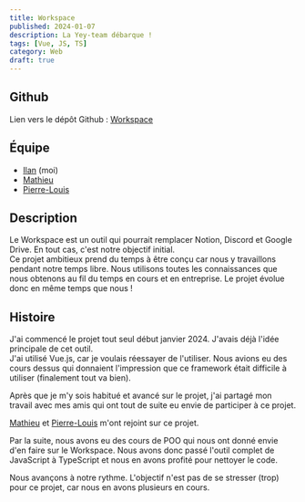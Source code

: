 ```yaml
---
title: Workspace
published: 2024-01-07
description: La Yey-team débarque !
tags: [Vue, JS, TS]
category: Web
draft: true
---
```


<!-- # Workspace -->

## Github

Lien vers le dépôt Github : [Workspace](https://github.com/yey-team/workspace)

## Équipe

- [Ilan](https://github.com/IlanOu) (moi)
- [Mathieu](https://github.com/math-pixel)
- [Pierre-Louis](https://github.com/P-Lrou)

## Description

Le Workspace est un outil qui pourrait remplacer Notion, Discord et Google Drive. En tout cas, c'est notre objectif initial.
<br/>
Ce projet ambitieux prend du temps à être conçu car nous y travaillons pendant notre temps libre.
Nous utilisons toutes les connaissances que nous obtenons au fil du temps en cours et en entreprise.
Le projet évolue donc en même temps que nous !

## Histoire

J'ai commencé le projet tout seul début janvier 2024. J'avais déjà l'idée principale de cet outil.
<br/>
J'ai utilisé Vue.js, car je voulais réessayer de l'utiliser. Nous avions eu des cours dessus qui donnaient l'impression que ce framework était difficile à utiliser (finalement tout va bien).

Après que je m'y sois habitué et avancé sur le projet, j'ai partagé mon travail avec mes amis qui ont tout de suite eu envie de participer à ce projet.

[Mathieu](https://github.com/math-pixel) et [Pierre-Louis](https://github.com/P-Lrou) m'ont rejoint sur ce projet.

Par la suite, nous avons eu des cours de POO qui nous ont donné envie d'en faire sur le Workspace. Nous avons donc passé l'outil complet de JavaScript à TypeScript et nous en avons profité pour nettoyer le code.

Nous avançons à notre rythme. L'objectif n'est pas de se stresser (trop) pour ce projet, car nous en avons plusieurs en cours.
